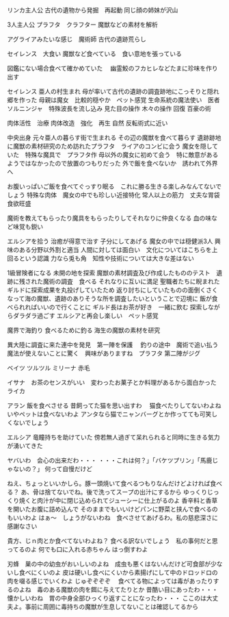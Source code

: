 リンカ主人公
古代の遺物から発掘　再起動
同じ顔の姉妹が沢山

3人主人公
プラフタ　クラフター
魔獣などの素材を解析　

アグライアみたいな感じ　魔術師
古代の遺跡荒らし　

セイレンス　大食い
魔獣など食べている　食い意地を張っている

図鑑にない場合食べて確かめていた　
幽霊鮫のフカヒレなどたまに珍味を作り出す

セイレンス
亜人の村生まれ
母が率いて古代の遺跡の調査跡地にこっそりと隠れ郷を作った
母親は魔女　比較的穏やか　ペット感覚
生命系統の魔法使い　医者
ソルニンジャ　特殊波長を流し込み
見た目の操作
木々の操作
回復
百豪の術

肉体活性　治療
肉体改造　強化　再生
自然
反転術式に近い


中央出身
元々亜人の暮らす街で生まれる
その辺の魔獣を食べて暮らす
遺跡跡地に魔獣の素材研究のため訪れたプラフタ　ライアのコンビに会う
魔女を隠していた　特殊な魔具で　プラフタ作
母以外の魔女に初めて会う　特に敵意があるようではなかったので放置のつもりだった
外で飯を食べないか　誘われて外界へ

お腹いっぱいご飯を食べてぐっすり眠る　これに勝る生きる楽しみなんてないでしょう
特殊な肉体　魔女の中でも珍しい近接特化
常人以上の筋力　丈夫な胃袋　食欲旺盛

魔術を教えてもらったり魔具をもらったりしてそれなりに仲良くなる
血の味など味覚も鋭い


エルシアを拾う
治癒が得意で治す
子分にしてあげる
魔女の中では穏健派3人
興味のある分野以外割と適当
人間に対しては面白い　文化についてはこちらを上回るという認識
力なら兎も角　知性や技術については大きな差はない

1級冒険者になる
未開の地を探索
魔獣の素材調査及び作成したもののテスト　遺跡に残された魔術の調査　食べる
それなりに互いに満足
聖職者たちに睨まれた　ギルドに探索成果を丸投げしていたため
返り討ちにしていたものの面倒くさくなって海の魔獣、遺跡のありそうな所を調査したいということで辺境に
飯が食べられればいいので行くことに
ギルド長はお茶が好き　一緒に飲む
探索しながらダラダラ過ごす
エルシアと再会し楽しい　ペット感覚



魔界で海釣り
食べるために釣る
海生の魔獣の素材を研究

異大陸に調査に来た連中を発見　第一陣を保護　
釣りの途中　魔術で追い払う
魔法が使えないことに驚く　興味がありますね　プラフタ
第二陣がジグ












ベイツ
ツルツル
ミリーナ
赤毛

イサナ　お茶のセンスがいい　変わったお菓子とか料理があるから面白かった
ライカ



アラン
飯を食べさせる
昔飼ってた猫を思い出すわ　
猫食べたりしてないわよね　いやペットは食べないわよ
アンタなら猫でニャンバーグとか作ってても可笑しくないでしょう

エルシア
竜瞳持ちを助けていた
傍若無人過ぎて呆れられると同時に生きる気力が湧いてきた



ヤバいわ　会心の出来だわ・・・
・・・これは何？」「バケツプリン」「馬鹿じゃないの？」
何って自慢だけど


ねえ、ちょっといいかしら。豚一頭焼いて食べるつもりなんだけどよければ食べる？
あ、骨は捨てないでね。後で洗ってスープの出汁にするから
ゆっくりじっくり焼くと肉汁が中に閉じ込められてジューシーに仕上がるのよ
香辛料と香草を開いたお腹に詰め込んで
そのままでもいいけどパンに野菜と挟んで食べるのもいいわよ
はぁ～　しょうがないわね　食べさせてあげるわ。私の慈悲深さに感謝なさい


貴方、じｎ肉とか食べてないわよね？
食べる訳ないでしょう　私の事何だと思ってるのよ
何でも口に入れる赤ちゃん
はっ倒すわよ

刃蜂　巣の中の幼虫がおいしいのよね　成虫も悪くはないんだけど可食部が少ないし食べにくいのよ
皮は硬いし食べにくいから素揚げにして中のドロッドロの肉を啜る感じでいくわよ
じゅぞぞぞぞ　
食べてる物によっては毒があったりするのよね　毒のある魔獣の肉を餌に与えてたりとか
昔酷い目にあったわ・・・懐かしいわね　胃の中身全部ひっくり返すことになったわ・・・
ここのは大丈夫よ。事前に周囲に毒持ちの魔獣が生息してないことは確認してるから



